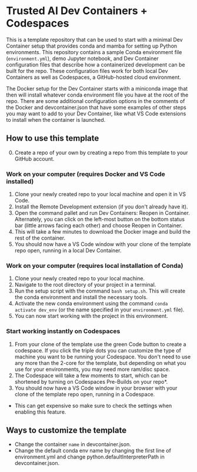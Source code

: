 # Trusted AI Dev Containers + Codespaces

This is a template repository that can be used to start with a minimal Dev Container setup that provides conda and mamba for setting up Python environments. This repository contains a sample Conda environment file (`environment.yml`), demo Jupyter notebook, and Dev Container configuration files that describe how a containerized development can be built for the repo. These configuration files work for both local Dev Containers as well as Codespaces, a GitHub-hosted cloud environment.

The Docker setup for the Dev Container starts with a miniconda image that then will install whatever conda environment file you have at the root of the repo. There are some additional configuration options in the comments of the Docker and devcontainer.json that have some examples of other steps you may want to add to your Dev Container, like what VS Code extensions to install when the container is launched.

## How to use this template

0. Create a repo of your own by creating a repo from this template to your GitHub account.

### Work on your computer (requires Docker and VS Code installed)

1. Clone your newly created repo to your local machine and open it in VS Code.
2. Install the Remote Development extension (if you don't already have it).
3. Open the command pallet and run Dev Containers: Reopen in Container. Alternately, you can click on the left-most button on the bottom status bar (little arrows facing each other) and choose Reopen in Container.
4. This will take a few minutes to download the Docker image and build the rest of the container.
5. You should now have a VS Code window with your clone of the template repo open, running in a local Dev Container.

### Work on your computer (requires local installation of Conda)

1. Clone your newly created repo to your local machine.
2. Navigate to the root directory of your project in a terminal.
3. Run the setup script with the command `bash setup.sh`. This will create the conda environment and install the necessary tools.
4. Activate the new conda environment using the command `conda activate dev_env` (or the name specified in your `environment.yml` file).
5. You can now start working with the project in this environment.

### Start working instantly on Codespaces

1. From your clone of the template use the green Code button to create a codespace. If you click the triple dots you can customize the type of machine you want to be running your Codespace. You don't need to use any more than the 2-core for the template, but depending on what you use for your environments, you may need more ram/disc space.
2. The Codespace will take a few moments to start, which can be shortened by turning on Codespaces Pre-Builds on your repo*.
3. You should now have a VS Code window in your browser with your clone of the template repo open, running in a Codespace.

* This can get expensive so make sure to check the settings when enabling this feature.

## Ways to customize the template

* Change the container `name` in devcontainer.json.
* Change the default conda env name by changing the first line of environment.yml and change python.defaultInterpreterPath in devcontainer.json.
